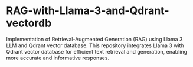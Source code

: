 # RAG-with-Llama-3-and-Qdrant-vectordb
Implementation of Retrieval-Augmented Generation (RAG) using Llama 3 LLM and Qdrant vector database. This repository integrates Llama 3 with Qdrant vector database for efficient text retrieval and generation, enabling more accurate and informative responses.
